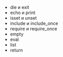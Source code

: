* die и exit
* echo и print
* isset и unset
* include и include_once
* require и require_once
* empty
* eval
* list
* return

